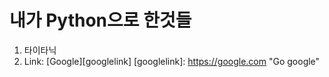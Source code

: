 # 내가 Python으로 한것들
1. 타이타닉
2. Link: [Google][googlelink] [googlelink]: https://google.com "Go google"
